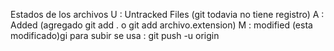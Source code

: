 Estados de los archivos
U : Untracked Files (git todavia no tiene registro)
A : Added (agregado git add . o git add archivo.extension)
M : modified (esta modificado)gi
para subir se usa : git push -u origin         
